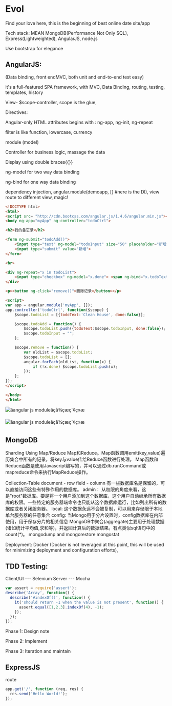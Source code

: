 # Evol
Find your love here, this is the beginning of best online date site/app

Tech stack: MEAN
MongoDB(Performance Not Only SQL), Express(Lightweighted), AngularJS, node.js



Use bootstrap for elegance

## AngularJS: 

(Data binding, front endMVC, both unit and end-to-end test easy)

it's a full-featured SPA framework, with MVC, Data Binding, routing, testing, templates, history

View- $scope-controller, scope is the glue,

Directives: 

Angular-only HTML attributes begins with : ng-app, ng-init, ng-repeat

filter is like function, lowercase, currency

module (model)

Controller for business logic, massage the data

Display using double braces{{}}

ng-model for two way data binding

ng-bind for one way data binding

dependency injection, angular.module(demoapp, [] #here is the DI), view route to different view, magic!



```html
<!DOCTYPE html>
<html>
<script src= "http://cdn.bootcss.com/angular.js/1.4.6/angular.min.js"></script>
<body ng-app="myApp" ng-controller="todoCtrl">

<h2>我的备忘录</h2>

<form ng-submit="todoAdd()">
    <input type="text" ng-model="todoInput" size="50" placeholder="新增">
    <input type="submit" value="新增">
</form>

<br>

<div ng-repeat="x in todoList">
    <input type="checkbox" ng-model="x.done"> <span ng-bind="x.todoText"></span>
</div>

<p><button ng-click="remove()">删除记录</button></p>

<script>
var app = angular.module('myApp', []); 
app.controller('todoCtrl', function($scope) {
    $scope.todoList = [{todoText:'Clean House', done:false}];

    $scope.todoAdd = function() {
        $scope.todoList.push({todoText:$scope.todoInput, done:false});
        $scope.todoInput = "";
    };

    $scope.remove = function() {
        var oldList = $scope.todoList;
        $scope.todoList = [];
        angular.forEach(oldList, function(x) {
            if (!x.done) $scope.todoList.push(x);
        });
    };
});
</script>

</body>
</html>
```

![âangular js moduleâçå¾çæç´¢ç»æ](https://aspblogs.blob.core.windows.net/media/dwahlin/Media/image_2D6D6780.png)

![âangular js moduleâçå¾çæç´¢ç»æ](https://aspblogs.blob.core.windows.net/media/dwahlin/Media/image_67C64CB0.png)

## MongoDB

Sharding
Using Map/Reduce
Map和Reduce。Map函数调用emit(key,value)遍历集合中所有的记录，将key与value传给Reduce函数进行处理。
Map函数和Reduce函数是使用Javascript编写的，并可以通过db.runCommand或mapreduce命令来执行MapReduce操作。

Collection-Table
document - row
field - column
有一些数据库名是保留的，可以直接访问这些有特殊作用的数据库。
admin： 从权限的角度来看，这是"root"数据库。要是将一个用户添加到这个数据库，这个用户自动继承所有数据库的权限。一些特定的服务器端命令也只能从这个数据库运行，比如列出所有的数据库或者关闭服务器。
local: 这个数据永远不会被复制，可以用来存储限于本地单台服务器的任意集合
config: 当Mongo用于分片设置时，config数据库在内部使用，用于保存分片的相关信息
MongoDB中聚合(aggregate)主要用于处理数据(诸如统计平均值,求和等)，并返回计算后的数据结果。有点类似sql语句中的 count(*)。
mongodump and mongorestore
mongostat

Deployment: Docker (Docker is not leveraged at this point, this will be used for minimizing deployment and configuration efforts), 



## TDD Testing:

Client/UI --- Selenium
Server --- Mocha

```javascript
var assert = require('assert');
describe('Array', function() {
  describe('#indexOf()', function() {
    it('should return -1 when the value is not present', function() {
      assert.equal([1,2,3].indexOf(4), -1);
    });
  });
});
```

Phase 1: Design note

Phase 2: Implement

Phase 3: Iteration and maintain

## ExpressJS

route

```javascript
app.get('/', function (req, res) {
  res.send('Hello World!');
});
```

